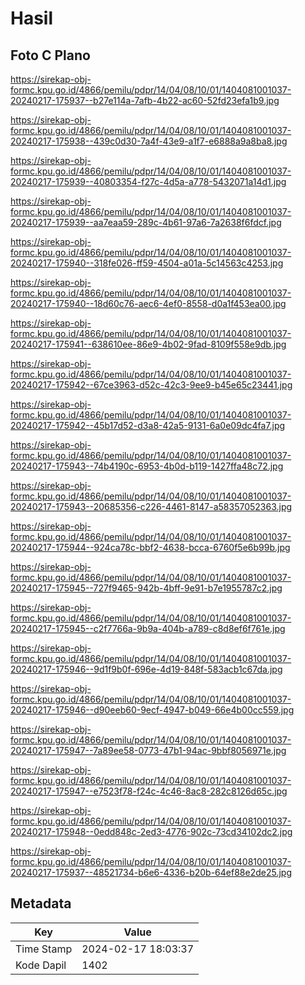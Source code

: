 # Hasil

## Foto C Plano

https://sirekap-obj-formc.kpu.go.id/4866/pemilu/pdpr/14/04/08/10/01/1404081001037-20240217-175937--b27e114a-7afb-4b22-ac60-52fd23efa1b9.jpg

https://sirekap-obj-formc.kpu.go.id/4866/pemilu/pdpr/14/04/08/10/01/1404081001037-20240217-175938--439c0d30-7a4f-43e9-a1f7-e6888a9a8ba8.jpg

https://sirekap-obj-formc.kpu.go.id/4866/pemilu/pdpr/14/04/08/10/01/1404081001037-20240217-175939--40803354-f27c-4d5a-a778-5432071a14d1.jpg

https://sirekap-obj-formc.kpu.go.id/4866/pemilu/pdpr/14/04/08/10/01/1404081001037-20240217-175939--aa7eaa59-289c-4b61-97a6-7a2638f6fdcf.jpg

https://sirekap-obj-formc.kpu.go.id/4866/pemilu/pdpr/14/04/08/10/01/1404081001037-20240217-175940--318fe026-ff59-4504-a01a-5c14563c4253.jpg

https://sirekap-obj-formc.kpu.go.id/4866/pemilu/pdpr/14/04/08/10/01/1404081001037-20240217-175940--18d60c76-aec6-4ef0-8558-d0a1f453ea00.jpg

https://sirekap-obj-formc.kpu.go.id/4866/pemilu/pdpr/14/04/08/10/01/1404081001037-20240217-175941--638610ee-86e9-4b02-9fad-8109f558e9db.jpg

https://sirekap-obj-formc.kpu.go.id/4866/pemilu/pdpr/14/04/08/10/01/1404081001037-20240217-175942--67ce3963-d52c-42c3-9ee9-b45e65c23441.jpg

https://sirekap-obj-formc.kpu.go.id/4866/pemilu/pdpr/14/04/08/10/01/1404081001037-20240217-175942--45b17d52-d3a8-42a5-9131-6a0e09dc4fa7.jpg

https://sirekap-obj-formc.kpu.go.id/4866/pemilu/pdpr/14/04/08/10/01/1404081001037-20240217-175943--74b4190c-6953-4b0d-b119-1427ffa48c72.jpg

https://sirekap-obj-formc.kpu.go.id/4866/pemilu/pdpr/14/04/08/10/01/1404081001037-20240217-175943--20685356-c226-4461-8147-a58357052363.jpg

https://sirekap-obj-formc.kpu.go.id/4866/pemilu/pdpr/14/04/08/10/01/1404081001037-20240217-175944--924ca78c-bbf2-4638-bcca-6760f5e6b99b.jpg

https://sirekap-obj-formc.kpu.go.id/4866/pemilu/pdpr/14/04/08/10/01/1404081001037-20240217-175945--727f9465-942b-4bff-9e91-b7e1955787c2.jpg

https://sirekap-obj-formc.kpu.go.id/4866/pemilu/pdpr/14/04/08/10/01/1404081001037-20240217-175945--c2f7766a-9b9a-404b-a789-c8d8ef6f761e.jpg

https://sirekap-obj-formc.kpu.go.id/4866/pemilu/pdpr/14/04/08/10/01/1404081001037-20240217-175946--9d1f9b0f-696e-4d19-848f-583acb1c67da.jpg

https://sirekap-obj-formc.kpu.go.id/4866/pemilu/pdpr/14/04/08/10/01/1404081001037-20240217-175946--d90eeb60-9ecf-4947-b049-66e4b00cc559.jpg

https://sirekap-obj-formc.kpu.go.id/4866/pemilu/pdpr/14/04/08/10/01/1404081001037-20240217-175947--7a89ee58-0773-47b1-94ac-9bbf8056971e.jpg

https://sirekap-obj-formc.kpu.go.id/4866/pemilu/pdpr/14/04/08/10/01/1404081001037-20240217-175947--e7523f78-f24c-4c46-8ac8-282c8126d65c.jpg

https://sirekap-obj-formc.kpu.go.id/4866/pemilu/pdpr/14/04/08/10/01/1404081001037-20240217-175948--0edd848c-2ed3-4776-902c-73cd34102dc2.jpg

https://sirekap-obj-formc.kpu.go.id/4866/pemilu/pdpr/14/04/08/10/01/1404081001037-20240217-175937--48521734-b6e6-4336-b20b-64ef88e2de25.jpg


## Metadata

| Key        | Value               |
| ---------- | ------------------- |
| Time Stamp | 2024-02-17 18:03:37 |
| Kode Dapil | 1402                |




